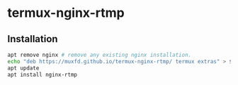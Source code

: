 # termux-nginx-rtmp

## Installation

```sh
apt remove nginx # remove any existing nginx installation.
echo "deb https://muxfd.github.io/termux-nginx-rtmp/ termux extras" > $PREFIX/etc/apt/sources.list.d/nginx-rtmp.list
apt update
apt install nginx-rtmp
```
